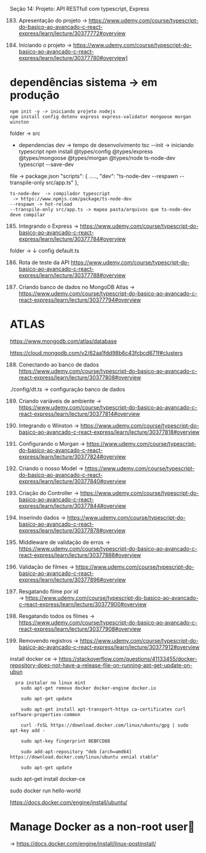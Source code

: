 Seção 14: Projeto: API RESTfull com typescript, Express

183. Apresentação do projeto
 -> https://www.udemy.com/course/typescript-do-basico-ao-avancado-c-react-express/learn/lecture/30377772#overview

 184. Iniciando o projeto
  -> https://www.udemy.com/course/typescript-do-basico-ao-avancado-c-react-express/learn/lecture/30377780#overview]

#	dependências sistema -> em produção
	npm init -y -> iniciando projeto nodejs
	npm install config dotenv express express-validator mongoose morgan winston 
  folder -> src 
*	dependencias dev -> tempo de desenvolvimento
	tsc --init  -> iniciando typescript 
	npm install @types/config @types/express @types/mongoose @types/morgan @types/node ts-node-dev typescript --save-dev

file -> package.json
"scripts": {
    .....,
    "dev": "ts-node-dev --respawn --transpile-only src/app.ts"
  },

	ts-node-dev  -> compilador typescript 
	 -> https://www.npmjs.com/package/ts-node-dev
	--respawn -> hot-reload 
	--transpile-only src/app.ts -> mapea pasta/arquivos que ts-node-dev deve compilar 



185. Integrando o Express
 -> https://www.udemy.com/course/typescript-do-basico-ao-avancado-c-react-express/learn/lecture/30377784#overview

   folder -> ↓ config
            default.ts

186. Rota de teste da API
https://www.udemy.com/course/typescript-do-basico-ao-avancado-c-react-express/learn/lecture/30377788#overview

187. Criando banco de dados no MongoDB Atlas
 -> https://www.udemy.com/course/typescript-do-basico-ao-avancado-c-react-express/learn/lecture/30377794#overview

# ATLAS 
  https://www.mongodb.com/atlas/database
 
  https://cloud.mongodb.com/v2/62aa1fdd98b6c43fcbcd671f#clusters


188. Conectando ao banco de dados
https://www.udemy.com/course/typescript-do-basico-ao-avancado-c-react-express/learn/lecture/30377808#overview

 ./config/dt.ts -> configuração banco de dados 
  
189. Criando variáveis de ambiente
 -> https://www.udemy.com/course/typescript-do-basico-ao-avancado-c-react-express/learn/lecture/30377814#overview

190. Integrando o Winston
 -> https://www.udemy.com/course/typescript-do-basico-ao-avancado-c-react-express/learn/lecture/30377818#overview


191. Configurando o Morgan
 -> https://www.udemy.com/course/typescript-do-basico-ao-avancado-c-react-express/learn/lecture/30377824#overview


192. Criando o nosso Model
 -> https://www.udemy.com/course/typescript-do-basico-ao-avancado-c-react-express/learn/lecture/30377840#overview

193. Criação do Controller
 -> https://www.udemy.com/course/typescript-do-basico-ao-avancado-c-react-express/learn/lecture/30377844#overview

 194. Inserindo dados
  -> https://www.udemy.com/course/typescript-do-basico-ao-avancado-c-react-express/learn/lecture/30377878#overview


 195. Middleware de validação de erros
  -> https://www.udemy.com/course/typescript-do-basico-ao-avancado-c-react-express/learn/lecture/30377886#overview
	

 196. Validação de filmes
  -> https://www.udemy.com/course/typescript-do-basico-ao-avancado-c-react-express/learn/lecture/30377896#overview


197. Resgatando filme por id	
 -> https://www.udemy.com/course/typescript-do-basico-ao-avancado-c-react-express/learn/lecture/30377900#overview

 198. Resgatando todos os filmes
 -> https://www.udemy.com/course/typescript-do-basico-ao-avancado-c-react-express/learn/lecture/30377908#overview

 199. Removendo registros
  -> https://www.udemy.com/course/typescript-do-basico-ao-avancado-c-react-express/learn/lecture/30377912#overview


install docker ce 
 -> https://stackoverflow.com/questions/41133455/docker-repository-does-not-have-a-release-file-on-running-apt-get-update-on-ubun
   
	  pra instalar no linux mint
        sudo apt-get remove docker docker-engine docker.io
        
        sudo apt-get update
        
        sudo apt-get install apt-transport-https ca-certificates curl software-properties-common
        
        curl -fsSL https://download.docker.com/linux/ubuntu/gpg | sudo apt-key add -
        
        sudo apt-key fingerprint 0EBFCD88
        
        sudo add-apt-repository "deb [arch=amd64] https://download.docker.com/linux/ubuntu xenial stable"
        
        sudo apt-get update

sudo apt-get install docker-ce

sudo docker run hello-world

https://docs.docker.com/engine/install/ubuntu/

# Manage Docker as a non-root user🔗
 -> https://docs.docker.com/engine/install/linux-postinstall/
